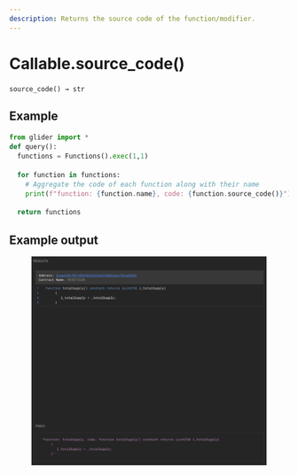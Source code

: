 ```yaml
---
description: Returns the source code of the function/modifier.
---
```


# Callable.source\_code()

`source_code() → str`

## Example

```python
from glider import *
def query():
  functions = Functions().exec(1,1)

  for function in functions:
    # Aggregate the code of each function along with their name
    print(f"function: {function.name}, code: {function.source_code()}")

  return functions
```

## Example output

<figure><img src="../../.gitbook/assets/image (2) (1) (1) (1) (1) (1) (1) (1) (1) (1) (1).png" alt=""><figcaption></figcaption></figure>
